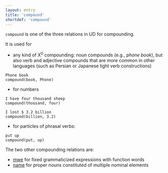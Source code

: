 ```yaml
---
layout: entry
title: 'compound'
shortdef: 'compound'
---
```


`compound` is one of the three relations in UD for compounding.

It is used for 

- any kind of X<sup>0</sup> compounding: noun compounds (e.g., *phone book*), but also verb and
adjective compounds that are more common in other languages (such as
Persian or Japanese light verb constructions)

~~~ sdparse
Phone book
compound(book, Phone)
~~~


- for numbers

~~~ sdparse
I have four thousand sheep
compound(thousand, four)
~~~

~~~ sdparse
I lost $ 3.2 billion
compound(billion, 3.2)
~~~


- for particles of phrasal verbs:

~~~ sdparse
put up
compound(put, up)
~~~

The two other compounding relations are:

- [mwe]() for fixed grammaticized expressions with function words
- [name]() for proper nouns constituted of multiple nominal elements
